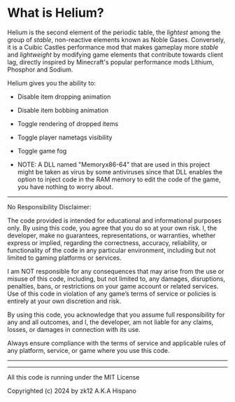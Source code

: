 # What is Helium?
Helium is the second element of the periodic table, the *lightest* among the group of *stable*, non-reactive elements known as Noble Gases. Conversely, it is a Cuibic Castles performance mod that makes gameplay more *stable* and *lightweight* by modifying game elements that contribute towards client lag, directly inspired by Minecraft's popular performance mods Lithium, Phosphor and Sodium.

Helium gives you the ability to:
- Disable item dropping animation
- Disable item bobbing animation
- Toggle rendering of dropped items
- Toggle player nametags visibility
- Toggle game fog

- NOTE: A DLL named "Memoryx86-64" that are used in this project might be taken as virus by some antiviruses since that DLL enables the option to inject code in the RAM memory to edit the code of the game, you have nothing to worry about.
___

No Responsibility Disclaimer:

The code provided is intended for educational and informational purposes only.
By using this code, you agree that you do so at your own risk. 
I, the developer, make no guarantees, representations, or warranties, whether express or implied, 
regarding the correctness, accuracy, reliability, or functionality of the code in any particular environment, 
including but not limited to gaming platforms or services.

I am NOT responsible for any consequences that may arise from the use or misuse of this code, 
including, but not limited to, any damages, disruptions, penalties, bans, or restrictions on 
your game account or related services. Use of this code in violation of any game’s terms of 
service or policies is entirely at your own discretion and risk.

By using this code, you acknowledge that you assume full responsibility for any and 
all outcomes, and I, the developer, am not liable for any claims, losses, or damages in connection with its use.

Always ensure compliance with the terms of service and applicable rules of any platform, service, or game where you use this code.
___


___

All this code is running under the MIT License

Copyrighted (c) 2024 by zk12 A.K.A Hispano
